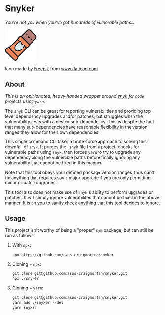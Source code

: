# Snyker

_You're not you when you've got hundreds of vulnerable paths..._

![A Chocolate Snack](./snack.png)

Icon made by <a href="https://www.flaticon.com/authors/freepik" title="Freepik">Freepik</a> from <a href="https://www.flaticon.com/" title="Flaticon">www.flaticon.com</a>.

## About

_This is an opinionated, heavy-handed wrapper around [snyk](https://snyk.io/) for `node` projects using `yarn`._

The `snyk` CLI can be great for reporting vulnerabilities and providing top level dependency upgrades and/or patches, but struggles when the vulnerability rests with a nested sub-dependency. This is despite the fact that many sub-dependencies have reasonable flexibility in the version ranges they allow for their own dependencies.

This single command CLI takes a brute-force approach to solving this downfall of `snyk`. It purges the `.snyk` file from a project, checks for vulnerable paths using `snyk`, then forces `yarn` to try to upgrade any dependency along the vulnerable paths before finally ignoring any vulnerability that cannot be fixed in this manner.

Note that this tool obeys your defined package version ranges, thus can't fix anything that requires say a major upgrade if you are only permitting minor or patch upgrades.

This tool also does not make use of `snyk`'s ability to perform upgrades or patches. It will simply ignore vulnerabilites that cannot be fixed in the above manner. It is on you to sanity check anything that this tool decides to ignore.

## Usage

This project isn't worthy of being a "proper" `npm` package, but can still be run as follows:

1. With `npx`:

   ```console
   npx https://github.com/asos-craigmorten/snyker
   ```

1. Cloning + `npx`:

   ```console
   git clone git@github.com:asos-craigmorten/snyker.git
   npx ./snyker
   ```

1. Cloning + `yarn`:

   ```console
   git clone git@github.com:asos-craigmorten/snyker.git
   yarn add ./snyker --dev
   yarn snyker
   ```
